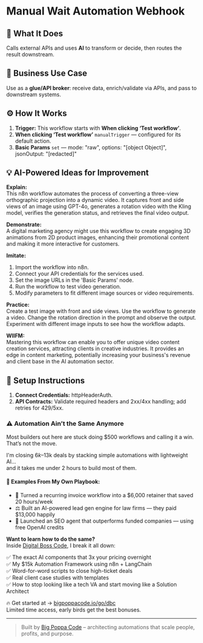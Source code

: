 # Manual Wait Automation Webhook
  ## 🚀 What It Does
  Calls external APIs and uses **AI** to transform or decide, then routes the result downstream.
  
  ## 💼 Business Use Case
  Use as a **glue/API broker**: receive data, enrich/validate via APIs, and pass to downstream systems.
  
  ## ⚙️ How It Works
  1. **Trigger:** This workflow starts with **When clicking ‘Test workflow’**.
  2. **When clicking ‘Test workflow’** `manualTrigger` — configured for its default action.
3. **Basic Params** `set` — mode: "raw", options: "[object Object]", jsonOutput: "[redacted]"
  
  ## 💡 AI-Powered Ideas for Improvement
  **Explain:**  
This n8n workflow automates the process of converting a three-view orthographic projection into a dynamic video. It captures front and side views of an image using GPT-4o, generates a rotation video with the Kling model, verifies the generation status, and retrieves the final video output.

**Demonstrate:**  
A digital marketing agency might use this workflow to create engaging 3D animations from 2D product images, enhancing their promotional content and making it more interactive for customers.

**Imitate:**  
1. Import the workflow into n8n.  
2. Connect your API credentials for the services used.  
3. Set the image URLs in the 'Basic Params' node.  
4. Run the workflow to test video generation.  
5. Modify parameters to fit different image sources or video requirements.

**Practice:**  
Create a test image with front and side views. Use the workflow to generate a video. Change the rotation direction in the prompt and observe the output. Experiment with different image inputs to see how the workflow adapts.

**WIIFM:**  
Mastering this workflow can enable you to offer unique video content creation services, attracting clients in creative industries. It provides an edge in content marketing, potentially increasing your business's revenue and client base in the AI automation sector.
  
  ## 🔧 Setup Instructions
  1. **Connect Credentials:** httpHeaderAuth.
2. **API Contracts:** Validate required headers and 2xx/4xx handling; add retries for 429/5xx.
  
### ⚠️ Automation Ain’t the Same Anymore

Most builders out here are stuck doing $500 workflows and calling it a win.  
That’s not the move.  

I'm closing $6k–$13k deals by stacking simple automations with lightweight AI...  
and it takes me under 2 hours to build most of them.

#### 🧠 Examples From My Own Playbook:
- 🔁 Turned a recurring invoice workflow into a $6,000 retainer that saved 20 hours/week  
- ⚖️ Built an AI-powered lead gen engine for law firms — they paid $13,000 happily  
- 🚀 Launched an SEO agent that outperforms funded companies — using free OpenAI credits  

**Want to learn how to do the same?**  
Inside [Digital Boss Code](https://bigpoppacode.io/go/dbc), I break it all down:

✅ The exact AI components that 3x your pricing overnight  
✅ My $15k Automation Framework using n8n + LangChain  
✅ Word-for-word scripts to close high-ticket deals  
✅ Real client case studies with templates  
✅ How to stop looking like a tech VA and start moving like a Solution Architect  

🔥 Get started at → [bigpoppacode.io/go/dbc](https://bigpoppacode.io/go/dbc)  
Limited time access, early birds get the best bonuses.

---
> Built by [Big Poppa Code](https://bigpoppacode.io) – architecting automations that scale people, profits, and purpose.
  